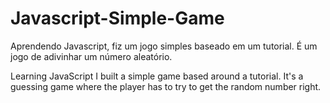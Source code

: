 # Javascript-Simple-Game

Aprendendo Javascript, fiz um jogo simples baseado em um tutorial. É um jogo de adivinhar um número aleatório.

Learning JavaScript I built a simple game based around a tutorial. It's a guessing game where the player has to try to get the random number right.
